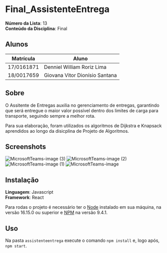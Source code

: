 # Final_AssistenteEntrega

**Número da Lista**: 13<br>
**Conteúdo da Disciplina**: Final<br>

## Alunos
|Matrícula | Aluno |
| -- | -- |
| 17/0161871 |  Denniel William Roriz Lima |
| 18/0017659  |  Giovana Vitor Dionísio Santana |

## Sobre 
O Assitente de Entregas auxilia no gerenciamento de entregas, garantindo que será entregue o maior valor possível dentro dos limites de carga para transporte, seguindo sempre a melhor rota. 

Para sua elaboração, foram utilizados os algoritmos de Dijkstra e Knapsack aprendidos ao longo da disicplina de Projeto de Algoritmos. 

## Screenshots
![MicrosoftTeams-image (3)](https://user-images.githubusercontent.com/54070461/217128117-7bc3ba31-e454-449a-ba74-a37d7d1db316.png)
![MicrosoftTeams-image (2)](https://user-images.githubusercontent.com/54070461/217128121-135a25f9-8576-4ea7-b359-d795fc03b2b7.png)
![MicrosoftTeams-image (1)](https://user-images.githubusercontent.com/54070461/217128127-1ec8bb50-c4fa-4edb-8bd3-b94b25e47780.png)
![MicrosoftTeams-image](https://user-images.githubusercontent.com/54070461/217128133-eeb2456a-8f91-44c4-82b6-d2a7e3120c28.png)


## Instalação 
**Linguagem**: Javascript<br>
**Framework**: React<br>

Para rodas o projeto é necessário ter o [Node](https://nodejs.org/en/download/) instalado em sua máquina, na versão 16.15.0 ou superior e [NPM](https://docs.npmjs.com/downloading-and-installing-node-js-and-npm) na versão 9.4.1.   

## Uso 
Na pasta ```assistenteentrega``` execute o comando ```npm install``` e, logo após, ```npm start```.
